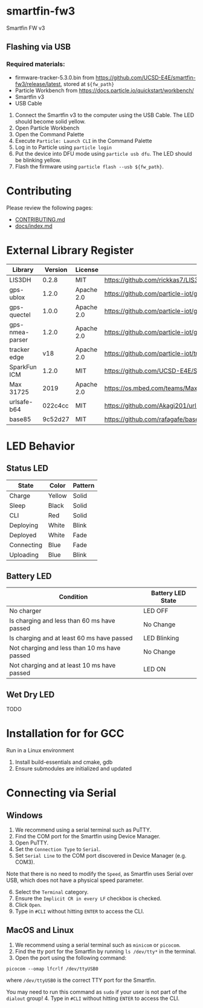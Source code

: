 # smartfin-fw3
Smartfin FW v3

## Flashing via USB
### Required materials:
- firmware-tracker-5.3.0.bin from https://github.com/UCSD-E4E/smartfin-fw3/release/latest, stored at `${fw_path}`
- Particle Workbench from https://docs.particle.io/quickstart/workbench/
- Smartfin v3
- USB Cable

1. Connect the Smartfin v3 to the computer using the USB Cable.  The LED should become solid yellow.
2. Open Particle Workbench
3. Open the Command Palette
4. Execute `Particle: Launch CLI` in the Command Palette
5. Log in to Particle using `particle login`
6. Put the device into DFU mode using `particle usb dfu`.  The LED should be blinking yellow.
7. Flash the firmware using `particle flash --usb ${fw_path}`.

# Contributing

Please review the following pages:
- [CONTRIBUTING.md](CONTRIBUTING.md)
- [docs/index.md](docs/index.md)

# External Library Register
Library         | Version | License | Source                                           | Location
----------------|---------|---------|--------------------------------------------------|---------
LIS3DH          | 0.2.8   | MIT     | https://github.com/rickkas7/LIS3DH               | lib/LIS3DH
gps-ublox       | 1.2.0   | Apache 2.0 | https://github.com/particle-iot/gps-ublox/       | lib/gps-ublox
gps-quectel     | 1.0.0   | Apache 2.0 | https://github.com/particle-iot/gps-quectel      | lib/gps-quectel
gps-nmea-parser | 1.2.0   | Apache 2.0 | https://github.com/particle-iot/gps-nmea-parser/ | lib/gps-nmea-parser
tracker edge    | v18     | Apache 2.0 | https://github.com/particle-iot/tracker-edge     | lib/tracker-edge
SparkFun ICM    | 1.2.0   | MIT     | https://github.com/UCSD-E4E/SparkFun_ICM-20948_ParticleLibrary | src/imu/ICM-20948
Max 31725       | 2019    | Apache 2.0 | https://os.mbed.com/teams/MaximIntegrated/code/MAX31725_Accurate_Temperature_Sensor//file/b4fdbbe79036/max31725.h/ | temperature/
urlsafe-b64     | 022c4cc | MIT     | https://github.com/Akagi201/urlsafe-b64 | src/cellular/encoding
base85          | 9c52d27 | MIT     | https://github.com/rafagafe/base85 | src/cellular/encoding



# LED Behavior

## Status LED
| State              | Color  | Pattern  |
|--------------------|--------|----------|
| Charge             | Yellow | Solid    |
| Sleep              | Black  | Solid    |
| CLI                | Red    | Solid    |
| Deploying          | White  | Blink    |
| Deployed           | White  | Fade     |
| Connecting         | Blue   | Fade     |
| Uploading          | Blue   | Blink    |

## Battery LED
| Condition                                    | Battery LED State |
|----------------------------------------------|-------------------|
| No charger                                   | LED OFF           |
| Is charging and less than 60 ms have passed  | No Change         |
| Is charging and at least 60 ms have passed   | LED Blinking      |
| Not charging and less than 10 ms have passed | No Change         |
| Not charging and at least 10 ms have passed  | LED ON            |


## Wet Dry LED
TODO

# Installation for for GCC
Run in a Linux environment

1. Install build-essentials and cmake, gdb
2. Ensure submodules are initialized and updated

# Connecting via Serial
## Windows
1. We recommend using a serial terminal such as PuTTY.
2. Find the COM port for the Smartfin using Device Manager.
3. Open PuTTY.
4. Set the `Connection Type` to `Serial`.
5. Set `Serial Line` to the COM port discovered in Device Manager (e.g. COM3).

Note that there is no need to modify the `Speed`, as Smartfin uses Serial over
USB, which does not have a physical speed parameter.

6. Select the `Terminal` category.
7. Ensure the `Implicit CR in every LF` checkbox is checked.
8. Click `Open`.
9. Type in `#CLI` without hitting `ENTER` to access the CLI.

## MacOS and Linux
1. We recommend using a serial terminal such as `minicom` or `picocom`.
2. Find the tty port for the Smartfin by running `ls /dev/tty*` in the terminal.
3. Open the port using the following command:
```
picocom --omap lfcrlf /dev/ttyUSB0
```
where `/dev/ttyUSB0` is the correct TTY port for the Smartfin.

You may need to run this command as `sudo` if your user is not part of the
`dialout` group!
4. Type in `#CLI` without hitting `ENTER` to access the CLI.